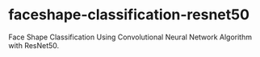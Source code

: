# faceshape-classification-resnet50
Face Shape Classification Using Convolutional Neural Network Algorithm with ResNet50.
